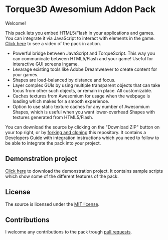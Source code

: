 # Torque3D Awesomium Addon Pack
Welcome!

This pack lets you embed HTML5/Flash in your applications and games. You can integrate it via JavaScript to interact with elements in the game. [Click here](https://www.youtube.com/watch?v=frznHHWPAZE) to see a video of the pack in action.

* Powerful bridge between JavaScript and TorqueScript. This way you can communicate between HTML5/Flash and your game! Useful for interactive GUI screens ingame.
* Levarage existing tools like Adobe Dreamweaver to create content for your games.
* Shapes are load-balanced by distance and focus.
* Layer complex GUIs by using multiple transparent objects that can take focus from other such objects, or remain in place. All customizable.
* Caches textures from Awesomium for usage when the webpage is loading which makes for a smooth experience.
* Option to use static texture caches for any number of Awesomium Shapes, which is useful when you want lower-overhead Shapes with textures generated from HTML5/Flash.

You can download the source by clicking on the "Download ZIP" button on your top right, or by [forking and cloning](https://guides.github.com/activities/forking) this repository. It contains a Developers Guide with integration instructions which you need to follow to be able to integrate the pack into your project.

## Demonstration project
[Click here](http://www.stefanlundmark.com/t3d_awesomium/demo.zip) to download the demonstration project. It contains sample scripts which show some of the different features of the pack.

## License
The source is licensed under the [MIT license](https://en.wikipedia.org/wiki/MIT_License).

## Contributions
I welcome any contributions to the pack trough [pull requests](https://help.github.com/articles/using-pull-requests).

